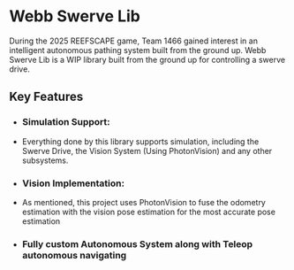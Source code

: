 # Webb Swerve Lib
During the 2025 REEFSCAPE game, Team 1466 gained interest in an intelligent autonomous pathing system built from the ground up. Webb Swerve Lib is a WIP library built from the ground up for controlling a swerve drive.
## Key Features
- ### Simulation Support:
-   Everything done by this library supports simulation, including the Swerve Drive, the Vision System (Using PhotonVision) and any other subsystems.
- ### Vision Implementation:
-   As mentioned, this project uses PhotonVision to fuse the odometry estimation with the vision pose estimation for the most accurate pose estimation
- ### Fully custom Autonomous System along with Teleop autonomous navigating
